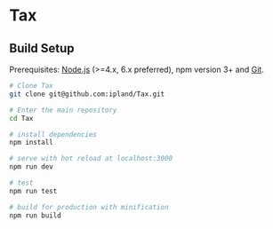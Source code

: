 # Tax

## Build Setup

Prerequisites: [Node.js](https://nodejs.org/en/) (>=4.x, 6.x preferred), npm version 3+ and [Git](https://git-scm.com/).

```bash
# Clone Tax
git clone git@github.com:ipland/Tax.git

# Enter the main repository
cd Tax

# install dependencies
npm install

# serve with hot reload at localhost:3000
npm run dev

# test
npm run test

# build for production with minification
npm run build
```